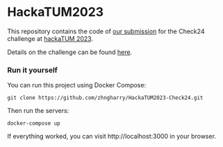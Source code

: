 # HackaTUM2023
This repository contains the code of [our submission](https://devpost.com/software/check24-craftman-ranking) for the Check24 challenge at [hackaTUM 2023](https://hack.tum.de).

Details on the challenge can be found [here](https://github.com/check24-profis/hackatum-2023).

### Run it yourself
You can run this project using Docker Compose:

    git clone https://github.com/zhngharry/HackaTUM2023-Check24.git

Then run the servers:

    docker-compose up

If everything worked, you can visit http://localhost:3000 in your browser.
